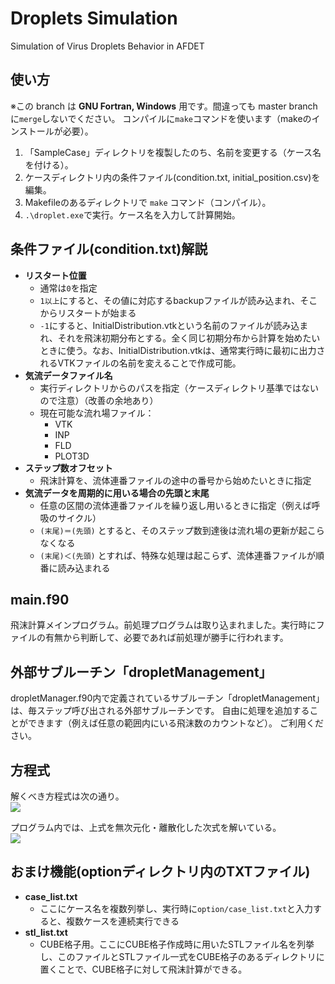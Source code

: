 # Droplets Simulation
Simulation of Virus Droplets Behavior in AFDET

## 使い方
  ※この branch は **GNU Fortran, Windows** 用です。間違っても master branch に`merge`しないでください。
  コンパイルに`make`コマンドを使います（makeのインストールが必要）。
  1. 「SampleCase」ディレクトリを複製したのち、名前を変更する（ケース名を付ける）。
  2. ケースディレクトリ内の条件ファイル(condition.txt, initial_position.csv)を編集。
  3. Makefileのあるディレクトリで `make` コマンド（コンパイル）。
  4. `.\droplet.exe`で実行。ケース名を入力して計算開始。

## 条件ファイル(condition.txt)解説
  - **リスタート位置**
    - 通常は`0`を指定
    - `1以上`にすると、その値に対応するbackupファイルが読み込まれ、そこからリスタートが始まる
    - `-1`にすると、InitialDistribution.vtkという名前のファイルが読み込まれ、それを飛沫初期分布とする。全く同じ初期分布から計算を始めたいときに使う。なお、InitialDistribution.vtkは、通常実行時に最初に出力されるVTKファイルの名前を変えることで作成可能。
  - **気流データファイル名**
    - 実行ディレクトリからのパスを指定（ケースディレクトリ基準ではないので注意）（改善の余地あり）
    - 現在可能な流れ場ファイル：
      - VTK
      - INP
      - FLD
      - PLOT3D
  - **ステップ数オフセット**
    - 飛沫計算を、流体連番ファイルの途中の番号から始めたいときに指定
  - **気流データを周期的に用いる場合の先頭と末尾**
    - 任意の区間の流体連番ファイルを繰り返し用いるときに指定（例えば呼吸のサイクル）
    - `(末尾)＝(先頭)` とすると、そのステップ数到達後は流れ場の更新が起こらなくなる
    - `(末尾)＜(先頭)` とすれば、特殊な処理は起こらず、流体連番ファイルが順番に読み込まれる

## main.f90
  飛沫計算メインプログラム。前処理プログラムは取り込まれました。実行時にファイルの有無から判断して、必要であれば前処理が勝手に行われます。

## 外部サブルーチン「dropletManagement」
  dropletManager.f90内で定義されているサブルーチン「dropletManagement」は、毎ステップ呼び出される外部サブルーチンです。
  自由に処理を追加することができます（例えば任意の範囲内にいる飛沫数のカウントなど）。 ご利用ください。

## 方程式

  解くべき方程式は次の通り。  
<img src="https://latex.codecogs.com/gif.latex?m&space;\frac{d&space;\mathbf{v}}{dt}&space;=&space;m&space;\mathbf{g}&space;&plus;&space;C_D&space;\cdot&space;\frac{1}{2}\rho_a&space;S&space;\left&space;|&space;\mathbf{u}_a&space;-&space;\mathbf{v}&space;\right&space;|(\mathbf{u}_a&space;-&space;\mathbf{v})" />

  プログラム内では、上式を無次元化・離散化した次式を解いている。  
<img src="https://latex.codecogs.com/gif.latex?\bar{\mathbf{v}}^{n&plus;1}&space;=&space;\frac{\bar{\mathbf{v}}^{n}&space;&plus;&space;(\bar{\mathbf{g}}&space;&plus;&space;C\bar{\mathbf{u}}_a)\Delta&space;\bar{t}}{1&plus;C\Delta&space;\bar{t}}" />

## おまけ機能(optionディレクトリ内のTXTファイル)
  - **case_list.txt**
    - ここにケース名を複数列挙し、実行時に`option/case_list.txt`と入力すると、複数ケースを連続実行できる
  - **stl_list.txt**
    - CUBE格子用。ここにCUBE格子作成時に用いたSTLファイル名を列挙し、このファイルとSTLファイル一式をCUBE格子のあるディレクトリに置くことで、CUBE格子に対して飛沫計算ができる。
